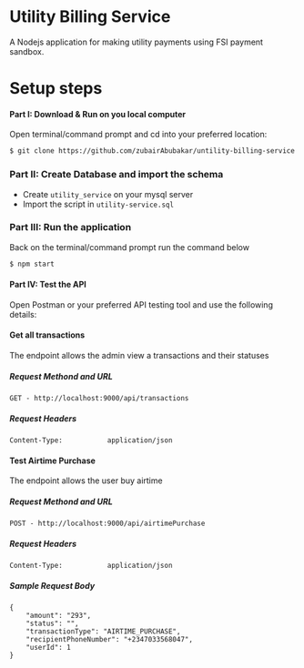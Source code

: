# Utility Billing Service
A Nodejs application for making utility payments using FSI payment sandbox. 

# Setup steps
#### Part I: Download & Run on you local computer
Open terminal/command prompt and cd into your preferred location:
```sh
$ git clone https://github.com/zubairAbubakar/untility-billing-service.git
```

### Part II: Create Database and import the schema
- Create `utility_service` on your mysql server
- Import the script in `utility-service.sql`

### Part III: Run the application 
Back on the terminal/command prompt run the command below
```sh
$ npm start
```

#### Part IV: Test the API
Open Postman or your preferred API testing tool and use the following details: 
#### Get all transactions
The endpoint allows the admin view a transactions and their statuses

##### Request Methond and URL
```
GET - http://localhost:9000/api/transactions
```
##### Request Headers
```
Content-Type:			application/json
```

#### Test Airtime Purchase
The endpoint allows the user buy airtime 

##### Request Methond and URL
```
POST - http://localhost:9000/api/airtimePurchase
```
##### Request Headers
```
Content-Type:			application/json
```
##### Sample Request Body
```
{
    "amount": "293",
    "status": "",
    "transactionType": "AIRTIME_PURCHASE",
    "recipientPhoneNumber": "+2347033568047",
    "userId": 1
}
```
